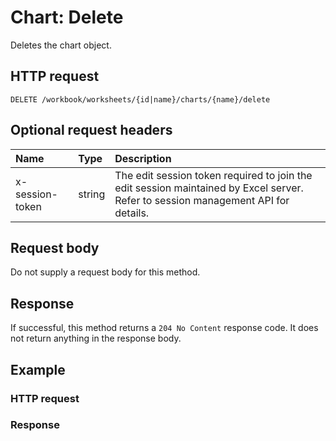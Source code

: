 # Chart: Delete

Deletes the chart object.
## HTTP request
```http
DELETE /workbook/worksheets/{id|name}/charts/{name}/delete
```
## Optional request headers
| Name       | Type | Description|
|:-----------|:------|:----------|
| x-session-token   | string  | The edit session token required to join the edit session maintained by Excel server. Refer to session management API for details.|

## Request body
Do not supply a request body for this method.


## Response
If successful, this method returns a `204 No Content` response code. It does not return anything in the response body.
## Example
### HTTP request
### Response
